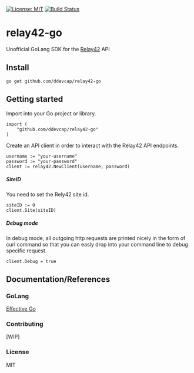 [![License: MIT](https://img.shields.io/badge/License-MIT-yellow.svg)](https://opensource.org/licenses/MIT)
[![Build Status](https://travis-ci.org/ddevcap/relay42-go.svg?branch=master)](https://travis-ci.org/ddevcap/relay42-go)

# relay42-go

Unofficial GoLang SDK for the [Relay42](https://relay42.com) API

## Install

`go get github.com/ddevcap/relay42-go`

## Getting started

Import into your Go project or library.

```
import (
    "github.com/ddevcap/relay42-go"
)
```

Create an API client in order to interact with the Relay42 API endpoints.

```
username := "your-username"
password := "your-password"
client := relay42.NewClient(username, password)
```

##### SiteID
You need to set the Rely42 site id. 

```
siteID := 0
client.Site(siteID)
```

##### Debug mode
In debug mode, all outgoing http requests are printed nicely in the form of curl command so that you can easly drop into your command line to debug specific request.

```
client.Debug = true
```

## Documentation/References

### GoLang
[Effective Go](https://golang.org/doc/effective_go.html)

### Contributing
[WIP]

### License
MIT
